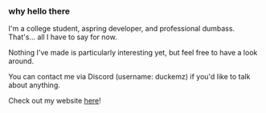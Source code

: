### why hello there

I'm a college student, aspring developer, and professional dumbass. That's... all I have to say for now.

Nothing I've made is particularly interesting yet, but feel free to have a look around.

You can contact me via Discord (username: duckemz) if you'd like to talk about anything.

Check out my website [here](https://dukemz.github.io)!


<!--### Hi there 👋-->

<!--
**Dukemz/Dukemz** is a ✨ _special_ ✨ repository because its `README.md` (this file) appears on your GitHub profile.

Here are some ideas to get you started:

- 🔭 I’m currently working on ...
- 🌱 I’m currently learning ...
- 👯 I’m looking to collaborate on ...
- 🤔 I’m looking for help with ...
- 💬 Ask me about ...
- 📫 How to reach me: ...
- 😄 Pronouns: ...
- ⚡ Fun fact: ...
-->

